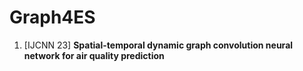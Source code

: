 # Graph4ES

1. [IJCNN 23] **Spatial-temporal dynamic graph convolution neural network for air quality prediction** 
